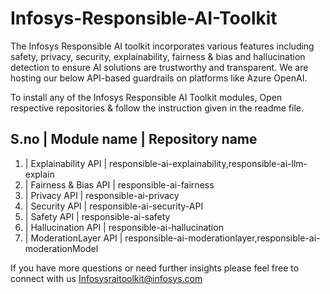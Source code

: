 # **Infosys-Responsible-AI-Toolkit**
The Infosys Responsible AI toolkit incorporates various features including safety, privacy, security, explainability, fairness & bias and hallucination detection to ensure AI solutions are trustworthy and transparent. We are hosting our below API-based guardrails on platforms like Azure OpenAI.

To install any of the Infosys Responsible AI Toolkit modules, Open respective repositories & follow the instruction given in the readme file.

S.no  | Module name            |  Repository name  
-------------------------------------------------------------------------------------------
1.    | Explainability API     | responsible-ai-explainability,responsible-ai-llm-explain
2.    | Fairness & Bias API    | responsible-ai-fairness  
3.    | Privacy API            | responsible-ai-privacy
4.    | Security API           | responsible-ai-security-API
5.    | Safety API             | responsible-ai-safety
6.    | Hallucination API      | responsible-ai-hallucination
7.    | ModerationLayer API    | responsible-ai-moderationlayer,responsible-ai-moderationModel

If you have more questions or need further insights please feel free to connect with us  Infosysraitoolkit@infosys.com
